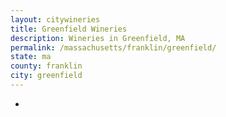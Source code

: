 ```yaml
---
layout: citywineries
title: Greenfield Wineries
description: Wineries in Greenfield, MA
permalink: /massachusetts/franklin/greenfield/
state: ma
county: franklin
city: greenfield
---
```

-
